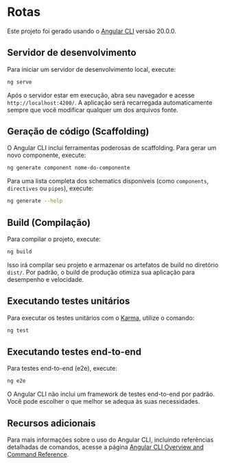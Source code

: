 # Rotas

Este projeto foi gerado usando o [Angular CLI](https://github.com/angular/angular-cli) versão 20.0.0.

## Servidor de desenvolvimento

Para iniciar um servidor de desenvolvimento local, execute:

```bash
ng serve
```

Após o servidor estar em execução, abra seu navegador e acesse `http://localhost:4200/`. A aplicação será recarregada automaticamente sempre que você modificar qualquer um dos arquivos fonte.

## Geração de código (Scaffolding)

O Angular CLI inclui ferramentas poderosas de scaffolding. Para gerar um novo componente, execute:

```bash
ng generate component nome-do-componente
```

Para uma lista completa dos schematics disponíveis (como `components`, `directives` ou `pipes`), execute:

```bash
ng generate --help
```

## Build (Compilação)

Para compilar o projeto, execute:

```bash
ng build
```

Isso irá compilar seu projeto e armazenar os artefatos de build no diretório `dist/`. Por padrão, o build de produção otimiza sua aplicação para desempenho e velocidade.

## Executando testes unitários

Para executar os testes unitários com o [Karma](https://karma-runner.github.io), utilize o comando:

```bash
ng test
```

## Executando testes end-to-end

Para testes end-to-end (e2e), execute:

```bash
ng e2e
```

O Angular CLI não inclui um framework de testes end-to-end por padrão. Você pode escolher o que melhor se adequa às suas necessidades.

## Recursos adicionais

Para mais informações sobre o uso do Angular CLI, incluindo referências detalhadas de comandos, acesse a página [Angular CLI Overview and Command Reference](https://angular.dev/tools/cli).

